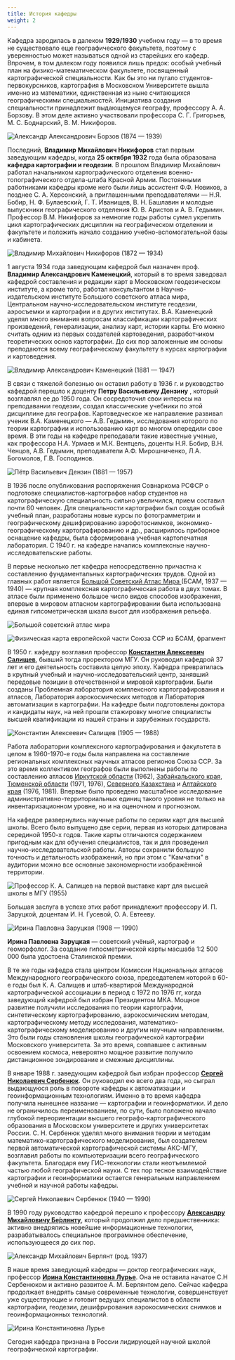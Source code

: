 ```yaml
---
title: История кафедры
weight: 2
---
```


Кафедра зародилась в далеком **1929/1930** учебном году — в то время не существовало еще географического факультета, поэтому с уверенностью может называться одной из старейших его кафедр. Впрочем, в том далеком году появился лишь предок: особый учебный план на физико-математическом факультете, посвященный картографической специальности. Как бы это ни пугало студентов-первокурсников, картография в Московском Университете вышла именно из математики, единственная из ныне считающихся географическими специальностей. Инициатива создания специальности принадлежит выдающемуся географу, профессору А. А. Борзову. В этом деле активно участвовали профессора С. Г. Григорьев, М. С. Боднарский, В. М. Никифоров.

![Александр Александрович Борзов (1874 — 1939)](Borzov.jpg "Александр Александрович Борзов (1874 — 1939)") 

Последний, **Владимир Михайлович Никифоров** стал первым заведующим кафедры, когда **25 октября 1932** года была образована **кафедра картографии и геодезии**. В прошлом Владимир Михайлович работал начальником картографического отделения военно-топографического отдела-штаба Красной Армии. Постоянными работниками кафедры кроме него были лишь ассистент Ф.Ф. Новиков, а позднее С. А. Херсонский, а приглашенными преподавателями — Н.Я. Бобир, Н. Ф. Булаевский, Г. Т. Иванищев, В. Н. Башлавин и молодые выпускники географического отделения Ю. В. Аристов и А. В. Гедымин. Профессор В.М. Никифоров за немногие годы работы сумел укрепить цикл картографических дисциплин на географическом отделении и факультете и положить начало созданию учебно-вспомогательной базы и кабинета. 

![Владимир Михайлович Никифоров (1872 — 1934)](Nikiforov_VM.jpg "Владимир Михайлович Никифоров (1872 – 1934)")

1 августа 1934 года заведующим кафедрой был назначен проф. **Владимир Александрович Каменецкий**, который в то время заведовал кафедрой составления и редакции карт в Московском геодезическом институте, а кроме того, работал консультантом в Научно-издательском институте Большого советского атласа мира, Центральном научно-исследовательском институте геодезии, аэросъемки и картографии и в других институтах.
В.А. Каменецкий уделял много внимания вопросам классификации картографических произведений, генерализации, анализу карт, истории карты. Его можно считать одним из первых создателей картоведения, разработчиком теоретических основ картографии. До сих пор заложенные им основы преподаются всему географическому факультету в курсах картографии и картоведения. 

![Владимир Александрович Каменецкий (1881 — 1947)](Kamenetskiy.jpg "Владимир Александрович Каменецкий (1881 — 1947)")

В связи с тяжелой болезнью он оставил работу в 1936 г. и руководство кафедрой перешло к доценту **Петру Васильевичу Дензину** , который возглавлял ее до 1950 года. Он сосредоточил свои интересы на преподавании геодезии, создал классические учебники по этой дисциплине для географов. Картоведческое же направление развивал ученик В.А. Каменецкого — А.В. Гедымин, исследования которого по теории картографии и использованию карт во многом опередили свое время. В эти годы на кафедре преподавали такие известные ученые, как профессора Н.А. Урмаев и М.К. Вентцель, доценты Н.Я. Бобир, В.Н. Ченцов, А.В. Гедымин, преподаватели А.Ф. Мирошниченко, Л.А. Богомолов, Г.В. Господинов.

![Пётр Васильевич Дензин (1881 — 1957)](Denzin.jpg "Пётр Васильевич Дензин (1881 — 1957)")

В 1936 после опубликования распоряжения Совнаркома РСФСР о подготовке специалистов-картографов набор студентов на картографическую специальность сильно увеличился, прием составил почти 60 человек. Для специальности картографии был создан особый учебный план, разработаны новые курсы по фотограмметрии и географическому дешифрированию аэрофотоснимков, экономико-географическому картографированию и др., расширилось приборное оснащение кафедры, была сформирована учебная картопечатная лаборатория. С 1940 г. на кафедре начались комплексные научно-исследовательские работы.

В первые несколько лет кафедра непосредственно причастна к составлению фундаментальных картографических трудов. Одной из главных работ является [Большой Советский Атлас Мира ](#) (БСАМ, 1937 — 1940) — крупная комплексная картографическая работа в двух томах. В атласе были применено большое число видов способов изображения, впервые в мировом атласном картографировании была использована единая гипсометрическая шкала высот для изображения рельефа. 

![Большой советский атлас мира](BSAM.jpg "Большой советский атлас мира")

![Физическая карта европейской части Союза ССР из БСАМ, фрагмент](BSAM_hypso.png "Физическая карта европейской части Союза ССР из БСАМ, фрагмент")

В 1950 г. кафедру возглавил профессор **[Константин Алексеевич Салищев](#)**, бывший тогда проректором МГУ. Он руководил кафедрой 37 лет и его деятельность составила целую эпоху. Кафедра превратилась в крупный учебный и научно-исследовательский центр, занявший передовые позиции в отечественной и мировой картографии. Были созданы Проблемная лаборатория комплексного картографирования и атласов, Лаборатория аэрокосмических методов и Лаборатория автоматизации в картографии. На кафедре были подготовлены доктора и кандидаты наук, на ней прошли стажировку многие специалисты высшей квалификации из нашей страны и зарубежных государств.

![Константин Алексеевич Салищев (1905 — 1988)](SalishevKA.jpg "Константин Алексеевич Салищев (1905 — 1988)")

Работа лаборатории комплексного картографирования и факультета в целом в 1960-1970-е годы была направлена на составление региональных комплексных научных атласов регионов Союза ССР. За это время коллективом географов были выполнены работы по составлению атласов [Иркутской области](#) (1962), [Забайкальского края](#), [Тюменской области](#) (1971, 1976), [Северного Казахстана](#) и [Алтайского края](#) (1976, 1981). Впервые было проведено масштабное исследование административно-территориальных единиц такого уровня не только на инвентаризационном уровне, но и на оценочном и прогнозном.

На кафедре развернулись научные работы по сериям карт для высшей школы. Всего было выпущено две серии, первая из которых датирована серединой 1950-х годов. Такие карты отличаются содержанием пригодным как для обучения специалистов, так и для проведения научно-исследовательской работы. Авторы сохранили большую точность и детальность изображений, но при этом с "Камчатки" в аудитории можно все основные закономерности изображённой территории.

![Профессор К. А. Салищев на первой выставке карт для высшей школы в МГУ (1955)](SalishevKA_2.jpg "Профессор К. А. Салищев на первой выставке карт для высшей школы в МГУ (1955)")

Большая заслуга в успехе этих работ принадлежит профессору И. П. Заруцкой, доцентам И. Н. Гусевой, О. А. Евтееву.

![Ирина Павловна Заруцкая (1908 — 1990)](Zarutckaya.png "Ирина Павловна Заруцкая (1908 — 1990)")

**Ирина Павловна Заруцкая** — советский учёный, картограф и геоморфолог. За создание гипосметрической карты масшаба 1:2 500 000 была удостоена Сталинской премии.

В те же годы кафедра стала центром Комиссии Национальных атласов Международного географического союза, председателем которой в 60-е годы был К. А. Салищев и штаб-квартирой Международной картографической ассоциации в период с 1972 по 1976 гг, когда заведующий кафедрой был избран Президентом МКА. Мощное развитие получили исследования по теории картографии, синтетическому картографированию, аэрокосмическим методам, картографическому методу исследования, математико-картографическому моделированию и другим научным направлениям. Это были годы становления школы географической картографии Московского университета. За это время, совпавшее с активным освоением космоса, невероятно мощное развитие получило дистанционное зондирование и смежные дисциплины.

В январе 1988 г. заведующим кафедрой был избран профессор **[Сергей Николаевич Сербенюк](#)**. Он руководил ею всего два года, но сыграл выдающуюся роль в повороте кафедры к автоматизации и геоинформационным технологиям. Именно в то время кафедра получила нынешнее название — картографии и геоинформатики. И дело не ограничилось переименованием, по сути, было положено начало глубокой переориентации высшего географо-картографического образования в Московском университете и других университетах России. С. Н. Сербенюк уделял много внимания теории и методам математико-картографического моделирования, был создателем первой автоматической картографической системы АКС-МГУ, возглавил работы по компьютеризации всего географического факультета. Благодаря ему ГИС-технологии стали неотъемлемой частью любой географической науки. С тех пор тесное взаимодействие картографии и геоинформатики остается генеральным направлением учебной и научной работы кафедры.

![Сергей Николаевич Сербенюк (1940 — 1990)](SerbenyukSN.jpg "Сергей Николаевич Сербенюк (1940 — 1990)")

В 1990 году руководство кафедрой перешло к профессору **[Александру Михайловичу Бе́рлянту](#)**, который продолжил дело предшественника: активно внедрялись новейшие информационные технологии, разрабатывалось специальное программное обеспечение, использующееся до сих пор.

![Александр Михайлович Берлянт (род. 1937)](Berlyant.jpg "Александр Михайлович Берлянт (род. 1937)")

В наше время заведующий кафедры — доктор географических наук, профессор **[Ирина Константиновна Лурье](#)**. Она не оставила начатое С.Н Сербенюком и активно развитое А. М. Берлянтом дело. Сейчас кафедра продолжает внедрять самые современные технологии, совершенствует уже существующие и готовит ведущих специалистов в области картографии, геодезии, дешифрирования аэрокосмических снимков и геоинформационных технологий.

![Ирина Константиновна Лурье](Lurye.jpg "Ирина Константиновна Лурье")

Сегодня кафедра признана в России лидирующей научной школой географической картографии.